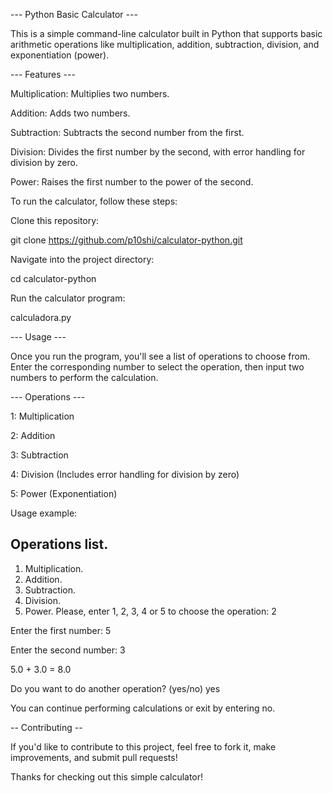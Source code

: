 --- Python Basic Calculator ---

This is a simple command-line calculator built in Python that supports basic arithmetic operations like multiplication, addition, subtraction, division, and exponentiation (power).

--- Features ---

Multiplication: Multiplies two numbers.

Addition: Adds two numbers.

Subtraction: Subtracts the second number from the first.

Division: Divides the first number by the second, with error handling for division by zero.

Power: Raises the first number to the power of the second.

To run the calculator, follow these steps:

Clone this repository:

git clone https://github.com/p10shi/calculator-python.git

Navigate into the project directory:

cd calculator-python

Run the calculator program:

calculadora.py

--- Usage ---

Once you run the program, you'll see a list of operations to choose from. Enter the corresponding number to select the operation, then input two numbers to perform the calculation.

--- Operations ---

1: Multiplication

2: Addition

3: Subtraction

4: Division (Includes error handling for division by zero)

5: Power (Exponentiation)

Usage example:

Operations list.
----------------
1. Multiplication.
2. Addition.
3. Subtraction.
4. Division.
5. Power.
Please, enter 1, 2, 3, 4 or 5 to choose the operation: 2

Enter the first number: 5

Enter the second number: 3

5.0 + 3.0 = 8.0

Do you want to do another operation? (yes/no) yes

You can continue performing calculations or exit by entering no.

-- Contributing --

If you'd like to contribute to this project, feel free to fork it, make improvements, and submit pull requests!

Thanks for checking out this simple calculator!
